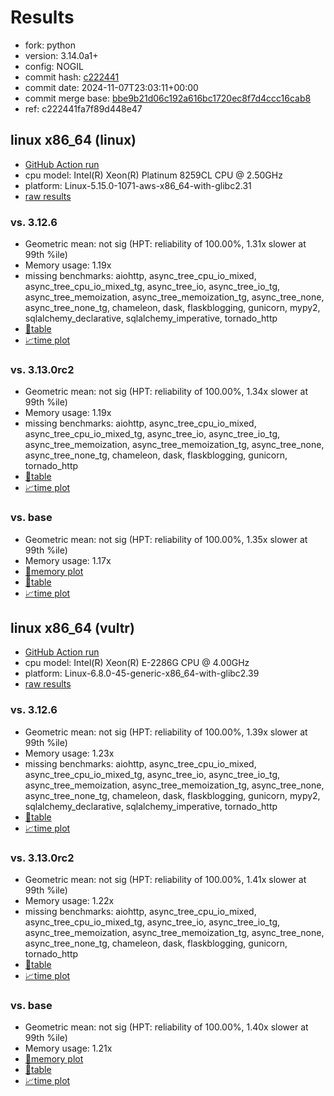 # Results

- fork: python
- version: 3.14.0a1+
- config: NOGIL
- commit hash: [c222441](https://github.com/python/cpython/commit/c222441)
- commit date: 2024-11-07T23:03:11+00:00
- commit merge base: [bbe9b21d06c192a616bc1720ec8f7d4ccc16cab8](https://github.com/python/cpython/commit/bbe9b21d06c192a616bc1720ec8f7d4ccc16cab8)
- ref: c222441fa7f89d448e47

## linux x86_64 (linux)

- [GitHub Action run](https://github.com/facebookexperimental/free-threading-benchmarking/actions/runs/11733653393)
- cpu model: Intel(R) Xeon(R) Platinum 8259CL CPU @ 2.50GHz
- platform: Linux-5.15.0-1071-aws-x86_64-with-glibc2.31
- [raw results](bm-20241107-linux-x86_64-python-c222441fa7f89d448e47-3.14.0a1%2B-c222441.json)

### vs. 3.12.6

- Geometric mean: not sig (HPT: reliability of 100.00%, 1.31x slower at 99th %ile)
- Memory usage: 1.19x
- missing benchmarks: aiohttp, async_tree_cpu_io_mixed, async_tree_cpu_io_mixed_tg, async_tree_io, async_tree_io_tg, async_tree_memoization, async_tree_memoization_tg, async_tree_none, async_tree_none_tg, chameleon, dask, flaskblogging, gunicorn, mypy2, sqlalchemy_declarative, sqlalchemy_imperative, tornado_http
- [📄table](bm-20241107-linux-x86_64-python-c222441fa7f89d448e47-3.14.0a1%2B-c222441-vs-3.12.6.md)
- [📈time plot](bm-20241107-linux-x86_64-python-c222441fa7f89d448e47-3.14.0a1%2B-c222441-vs-3.12.6.svg)

### vs. 3.13.0rc2

- Geometric mean: not sig (HPT: reliability of 100.00%, 1.34x slower at 99th %ile)
- Memory usage: 1.19x
- missing benchmarks: aiohttp, async_tree_cpu_io_mixed, async_tree_cpu_io_mixed_tg, async_tree_io, async_tree_io_tg, async_tree_memoization, async_tree_memoization_tg, async_tree_none, async_tree_none_tg, chameleon, dask, flaskblogging, gunicorn, tornado_http
- [📄table](bm-20241107-linux-x86_64-python-c222441fa7f89d448e47-3.14.0a1%2B-c222441-vs-3.13.0rc2.md)
- [📈time plot](bm-20241107-linux-x86_64-python-c222441fa7f89d448e47-3.14.0a1%2B-c222441-vs-3.13.0rc2.svg)

### vs. base

- Geometric mean: not sig (HPT: reliability of 100.00%, 1.35x slower at 99th %ile)
- Memory usage: 1.17x
- [🧠memory plot](bm-20241107-linux-x86_64-python-c222441fa7f89d448e47-3.14.0a1%2B-c222441-vs-base-mem.svg)
- [📄table](bm-20241107-linux-x86_64-python-c222441fa7f89d448e47-3.14.0a1%2B-c222441-vs-base.md)
- [📈time plot](bm-20241107-linux-x86_64-python-c222441fa7f89d448e47-3.14.0a1%2B-c222441-vs-base.svg)

## linux x86_64 (vultr)

- [GitHub Action run](https://github.com/facebookexperimental/free-threading-benchmarking/actions/runs/11733653393)
- cpu model: Intel(R) Xeon(R) E-2286G CPU @ 4.00GHz
- platform: Linux-6.8.0-45-generic-x86_64-with-glibc2.39
- [raw results](bm-20241107-vultr-x86_64-python-c222441fa7f89d448e47-3.14.0a1%2B-c222441.json)

### vs. 3.12.6

- Geometric mean: not sig (HPT: reliability of 100.00%, 1.39x slower at 99th %ile)
- Memory usage: 1.23x
- missing benchmarks: aiohttp, async_tree_cpu_io_mixed, async_tree_cpu_io_mixed_tg, async_tree_io, async_tree_io_tg, async_tree_memoization, async_tree_memoization_tg, async_tree_none, async_tree_none_tg, chameleon, dask, flaskblogging, gunicorn, mypy2, sqlalchemy_declarative, sqlalchemy_imperative, tornado_http
- [📄table](bm-20241107-vultr-x86_64-python-c222441fa7f89d448e47-3.14.0a1%2B-c222441-vs-3.12.6.md)
- [📈time plot](bm-20241107-vultr-x86_64-python-c222441fa7f89d448e47-3.14.0a1%2B-c222441-vs-3.12.6.svg)

### vs. 3.13.0rc2

- Geometric mean: not sig (HPT: reliability of 100.00%, 1.41x slower at 99th %ile)
- Memory usage: 1.22x
- missing benchmarks: aiohttp, async_tree_cpu_io_mixed, async_tree_cpu_io_mixed_tg, async_tree_io, async_tree_io_tg, async_tree_memoization, async_tree_memoization_tg, async_tree_none, async_tree_none_tg, chameleon, dask, flaskblogging, gunicorn, tornado_http
- [📄table](bm-20241107-vultr-x86_64-python-c222441fa7f89d448e47-3.14.0a1%2B-c222441-vs-3.13.0rc2.md)
- [📈time plot](bm-20241107-vultr-x86_64-python-c222441fa7f89d448e47-3.14.0a1%2B-c222441-vs-3.13.0rc2.svg)

### vs. base

- Geometric mean: not sig (HPT: reliability of 100.00%, 1.40x slower at 99th %ile)
- Memory usage: 1.21x
- [🧠memory plot](bm-20241107-vultr-x86_64-python-c222441fa7f89d448e47-3.14.0a1%2B-c222441-vs-base-mem.svg)
- [📄table](bm-20241107-vultr-x86_64-python-c222441fa7f89d448e47-3.14.0a1%2B-c222441-vs-base.md)
- [📈time plot](bm-20241107-vultr-x86_64-python-c222441fa7f89d448e47-3.14.0a1%2B-c222441-vs-base.svg)

